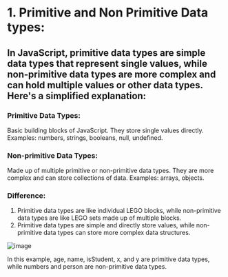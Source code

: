 # 1. Primitive and Non Primitive Data types:

## In JavaScript, primitive data types are simple data types that represent single values, while non-primitive data types are more complex and can hold multiple values or other data types. Here's a simplified explanation:

### Primitive Data Types:

Basic building blocks of JavaScript.
They store single values directly.
Examples: numbers, strings, booleans, null, undefined.

### Non-primitive Data Types:

Made up of multiple primitive or non-primitive data types.
They are more complex and can store collections of data.
Examples: arrays, objects.

### Difference:

1. Primitive data types are like individual LEGO blocks, while non-primitive data types are like LEGO sets made up of multiple blocks.
2. Primitive data types are simple and directly store values, while non-primitive data types can store more complex data structures.

![image](https://github.com/ManishgandotraCoder/speedy-study/assets/126446734/4fb3c679-1c0e-4253-8d56-c75302bd4168)

In this example, age, name, isStudent, x, and y are primitive data types, while numbers and person are non-primitive data types.
